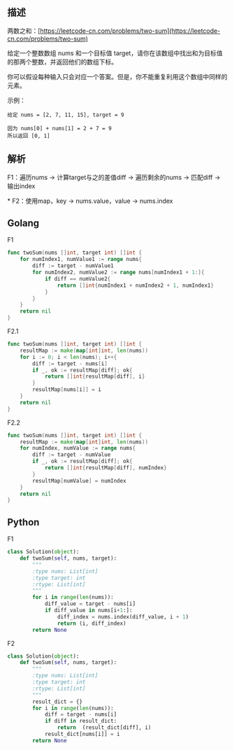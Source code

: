 ## 描述

两数之和：[https://leetcode-cn.com/problems/two-sum](https://leetcode-cn.com/problems/two-sum)

给定一个整数数组 nums 和一个目标值 target，请你在该数组中找出和为目标值的那两个整数，并返回他们的数组下标。

你可以假设每种输入只会对应一个答案。但是，你不能重复利用这个数组中同样的元素。

示例：

```
给定 nums = [2, 7, 11, 15], target = 9

因为 nums[0] + nums[1] = 2 + 7 = 9
所以返回 [0, 1]
```

## 解析

F1：遍历nums -> 计算target与之的差值diff -> 遍历剩余的nums -> 匹配diff -> 输出index

\* F2：使用map，key -> nums.value，value -> nums.index

## Golang

F1

```go
func twoSum(nums []int, target int) []int {
    for numIndex1, numValue1 := range nums{
        diff := target - numValue1
        for numIndex2, numValue2 := range nums[numIndex1 + 1:]{
            if diff == numValue2{
                return []int{numIndex1 + numIndex2 + 1, numIndex1}
            }
        }
    }
    return nil
}
```

F2.1

```go
func twoSum(nums []int, target int) []int {
    resultMap := make(map[int]int, len(nums))
    for i := 0; i < len(nums); i++{
        diff := target - nums[i]
        if _, ok := resultMap[diff]; ok{
            return []int{resultMap[diff], i}
        }
        resultMap[nums[i]] = i
    }
    return nil
}
```

F2.2

```go
func twoSum(nums []int, target int) []int {
    resultMap := make(map[int]int, len(nums))
    for numIndex, numValue := range nums{
        diff := target - numValue
        if _, ok := resultMap[diff]; ok{
            return []int{resultMap[diff], numIndex}
        }
        resultMap[numValue] = numIndex
    }
    return nil
}
```

## Python

F1

```python
class Solution(object):
    def twoSum(self, nums, target):
        """
        :type nums: List[int]
        :type target: int
        :rtype: List[int]
        """
        for i in range(len(nums)):
            diff_value = target - nums[i]
            if diff_value in nums[i+1:]:
                diff_index = nums.index(diff_value, i + 1)
                return (i, diff_index)
        return None
```

F2

```python
class Solution(object):
    def twoSum(self, nums, target):
        """
        :type nums: List[int]
        :type target: int
        :rtype: List[int]
        """
        result_dict = {}
        for i in range(len(nums)):
            diff = target - nums[i]
            if diff in result_dict:
                return  (result_dict[diff], i)
            result_dict[nums[i]] = i
        return None
```

